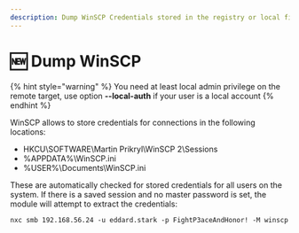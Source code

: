 ```yaml
---
description: Dump WinSCP Credentials stored in the registry or local files
---
```


# 🆕 Dump WinSCP

{% hint style="warning" %}
You need at least local admin privilege on the remote target, use option **--local-auth** if your user is a local account
{% endhint %}

WinSCP allows to store credentials for connections in the following locations:

* HKCU\SOFTWARE\Martin Prikryl\WinSCP 2\Sessions
* %APPDATA%\WinSCP.ini
* %USER%\Documents\WinSCP.ini

These are automatically checked for stored credentials for all users on the system. If there is a saved session and no master password is set, the module will attempt to extract the credentials:

```
nxc smb 192.168.56.24 -u eddard.stark -p FightP3aceAndHonor! -M winscp
```
